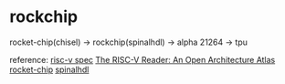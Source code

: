 # rockchip
rocket-chip(chisel) -> rockchip(spinalhdl) -> alpha 21264 -> tpu

reference:
[risc-v spec](https://github.com/riscv/riscv-isa-manual/releases/tag/riscv-isa-release-1239329-2023-05-23)
[The RISC-V Reader: An Open Architecture Atlas](http://riscvbook.com/chinese/)
[rocket-chip](github.com/chipsalliance/rocket-chip)
[spinalhdl](https://spinalhdl.github.io/SpinalDoc-RTD/master/artefacts/SpinalHDL_docs-master.pdf)
